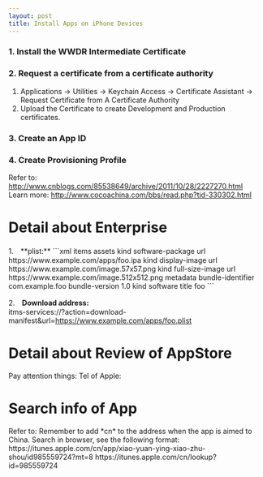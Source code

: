 ```yaml
---
layout: post
title: Install Apps on iPhone Devices
---
```


### 1. Install the WWDR Intermediate Certificate

### 2. Request a certificate from a certificate authority
1. Applications -> Utilities -> Keychain Access ->
Certificate Assistant -> Request Certificate from A Certificate Authority
2. Upload the Certificate to create Development and Production
certificates.

### 3. Create an App ID

### 4. Create Provisioning Profile

Refer to: <http://www.cnblogs.com/85538649/archive/2011/10/28/2227270.html>  
Learn more: <http://www.cocoachina.com/bbs/read.php?tid-330302.html>  

<h1 class="post-center-title">Detail about Enterprise</h1>
1.　**plist:**  
```xml
<?xml version="1.0" encoding="UTF-8"?>
<!DOCTYPE plist PUBLIC "-//Apple//DTD PLIST 1.0//EN" "http://www.apple.com/DTDs/PropertyList-1.0.dtd">
<plist version="1.0">
<dict>
	<key>items</key>
	<array>
		<dict>
			<key>assets</key>
			<array>
				<dict>
					<key>kind</key>
					<string>software-package</string>
					<key>url</key>
					<string>https://www.example.com/apps/foo.ipa</string>
				</dict>
				<dict>
					<key>kind</key>
					<string>display-image</string>
					<key>url</key>
					<string>https://www.example.com/image.57x57.png</string>
				</dict>
				<dict>
					<key>kind</key>
					<string>full-size-image</string>
					<key>url</key>
					<string>https://www.example.com/image.512x512.png</string>
				</dict>
			</array>
			<key>metadata</key>
			<dict>
				<key>bundle-identifier</key>
				<string>com.example.foo</string>
				<key>bundle-version</key>
				<string>1.0</string>
				<key>kind</key>
				<string>software</string>
				<key>title</key>
				<string>foo</string>
			</dict>
		</dict>
	</array>
</dict>
</plist>
```

2.　**Download address:**  
itms-services://?action=download-manifest&url=https://www.example.com/apps/foo.plist  

<h1 class="post-center-title">Detail about Review of AppStore</h1>
Pay attention things: <http://i.bufan.com/article/201405/45189.html>  
Tel of Apple: <https://developer.apple.com/contact/phone.php>

<h1 class="post-center-title">Search info of App</h1>
Refer to: <http://blog.csdn.net/kesalin/article/details/6605934>  
Remember to add *cn* to the address when the app is aimed to China.  
Search in browser, see the following format:  
https://itunes.apple.com/cn/app/xiao-yuan-ying-xiao-zhu-shou/id985559724?mt=8  
https://itunes.apple.com/cn/lookup?id=985559724
